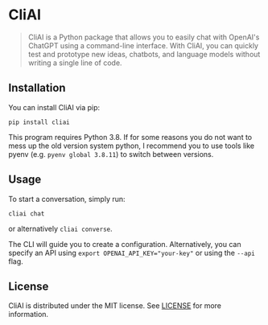 # CliAI
> CliAI is a Python package that allows you to easily chat with OpenAI's ChatGPT using a command-line interface. With CliAI, you can quickly test and prototype new ideas, chatbots, and language models without writing a single line of code.

## Installation
You can install CliAI via pip:

```
pip install cliai
```

This program requires Python 3.8.
If for some reasons you do not want to mess up the old version system python, I recommend you to use tools like pyenv (e.g. `pyenv global 3.8.11`) to switch between versions.

## Usage
To start a conversation, simply run:

```
cliai chat
```
or alternatively `cliai converse`.

The CLI will guide you to create a configuration.
Alternatively, you can specify an API using `export OPENAI_API_KEY="your-key"` or using the `--api` flag.

## License
CliAI is distributed under the MIT license. See [LICENSE](./LICENSE) for more information.
